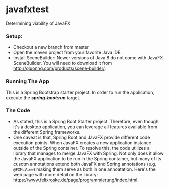 # javafxtest
Determining viability of JavaFX

### Setup:
- Checkout a new branch from master
- Open the maven project from your favorite Java IDE.
- Install SceneBuilder: Newer versions of Java 8 do not come with JavaFX SceneBuilder.  You will need to download it from http://gluonhq.com/products/scene-builder/.

### Running The App
This is a Spring Bootstrap starter project. In order to run the application, execute the **_spring-boot:run_** target.

### The Code
- As stated, this is a Spring Boot Starter project.  Therefore, even though it's a desktop application, you can leverage all features available from the different Spring frameworks.
- One caveat is that, Spring Boot and JavaFX provide different code execution points.  When JavaFX creates a new application instance outside of the Spring container.  To resolve this, the code utilizes a library that manages to merge JavaFX with Spring.  Not only does it allow the JavaFX application to be run in the Spring container, but many of its cusotm annotations extend both JavaFX and Spring annotations (e.g. `@FXMLView`) making them serve as both in one annoatation.  Here's the web page with more detail on the library:  https://www.felixroske.de/page/programmierung/index.html.
